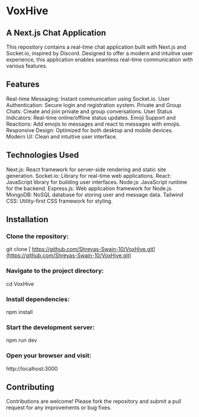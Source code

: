# VoxHive
## A Next.js Chat Application
This repository contains a real-time chat application built with Next.js and Socket.io, inspired by Discord. Designed to offer a modern and intuitive user experience, this application enables seamless real-time communication with various features.

## Features
Real-time Messaging: Instant communication using Socket.io.
User Authentication: Secure login and registration system.
Private and Group Chats: Create and join private and group conversations.
User Status Indicators: Real-time online/offline status updates.
Emoji Support and Reactions: Add emojis to messages and react to messages with emojis.
Responsive Design: Optimized for both desktop and mobile devices.
Modern UI: Clean and intuitive user interface.

## Technologies Used
Next.js: React framework for server-side rendering and static site generation.
Socket.io: Library for real-time web applications.
React: JavaScript library for building user interfaces.
Node.js: JavaScript runtime for the backend.
Express.js: Web application framework for Node.js.
MongoDB: NoSQL database for storing user and message data.
Tailwind CSS: Utility-first CSS framework for styling.

## Installation
### Clone the repository:
git clone [ https://github.com/Shreyas-Swain-10/VoxHive.git](https://github.com/Shreyas-Swain-10/VoxHive.git)

### Navigate to the project directory:
cd VoxHive

### Install dependencies:
npm install

### Start the development server:
npm run dev

### Open your browser and visit:
http://localhost:3000

## Contributing
Contributions are welcome! Please fork the repository and submit a pull request for any improvements or bug fixes.
